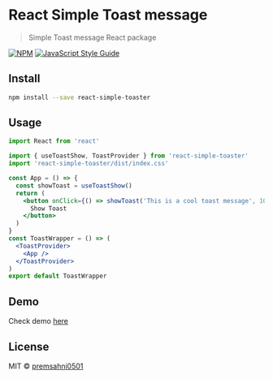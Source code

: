 # React Simple Toast message

> Simple Toast message React package

[![NPM](https://img.shields.io/npm/v/react-simple-toaster.svg)](https://www.npmjs.com/package/react-simple-toaster) [![JavaScript Style Guide](https://img.shields.io/badge/code_style-standard-brightgreen.svg)](https://standardjs.com)

## Install

```bash
npm install --save react-simple-toaster
```

## Usage

```jsx
import React from 'react'

import { useToastShow, ToastProvider } from 'react-simple-toaster'
import 'react-simple-toaster/dist/index.css'

const App = () => {
  const showToast = useToastShow()
  return (
    <button onClick={() => showToast('This is a cool toast message', 10000)}>
      Show Toast
    </button>
  )
}
const ToastWrapper = () => (
  <ToastProvider>
    <App />
  </ToastProvider>
)
export default ToastWrapper
```

## Demo

Check demo [here](https://premsahni0501.github.io/react-simple-toast/)

## License

MIT © [premsahni0501](https://github.com/premsahni0501)
